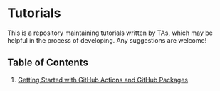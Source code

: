 # Tutorials

This is a repository maintaining tutorials written by TAs, which may be helpful in the process of developing. Any suggestions are welcome!

## Table of Contents

1. [Getting Started with GitHub Actions and GitHub Packages](github-actions/README.md)
